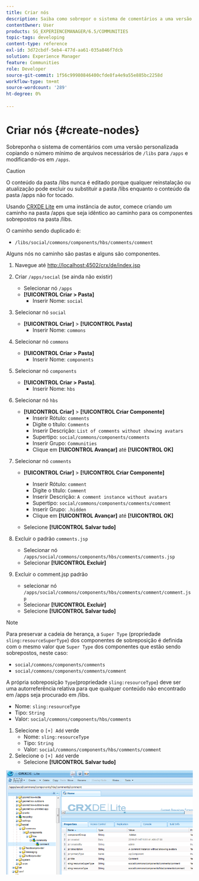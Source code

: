 ```yaml
---
title: Criar nós
description: Saiba como sobrepor o sistema de comentários a uma versão personalizada copiando o número mínimo de arquivos necessários de /libs e editando-os em /apps.
contentOwner: User
products: SG_EXPERIENCEMANAGER/6.5/COMMUNITIES
topic-tags: developing
content-type: reference
exl-id: 3d72cbdf-5eb4-477d-aa61-035a846f7dcb
solution: Experience Manager
feature: Communities
role: Developer
source-git-commit: 1f56c99980846400cfde8fa4e9a55e885bc2258d
workflow-type: tm+mt
source-wordcount: '289'
ht-degree: 0%

---
```


# Criar nós {#create-nodes}

Sobreponha o sistema de comentários com uma versão personalizada copiando o número mínimo de arquivos necessários de `/libs` para `/apps` e modificando-os em `/apps`.

>[!CAUTION]
>
>O conteúdo da pasta /libs nunca é editado porque qualquer reinstalação ou atualização pode excluir ou substituir a pasta /libs enquanto o conteúdo da pasta /apps não for tocado.

Usando [CRXDE Lite](../../help/sites-developing/developing-with-crxde-lite.md) em uma instância de autor, comece criando um caminho na pasta /apps que seja idêntico ao caminho para os componentes sobrepostos na pasta /libs.

O caminho sendo duplicado é:

* `/libs/social/commons/components/hbs/comments/comment`

Alguns nós no caminho são pastas e alguns são componentes.

1. Navegue até [http://localhost:4502/crx/de/index.jsp](http://localhost:4502/crx/de/index.jsp)
1. Criar `/apps/social` (se ainda não existir)
   * Selecionar nó `/apps`
   * **[!UICONTROL Criar > Pasta]**
      * Inserir Nome: `social`
1. Selecionar nó `social`
   * **[!UICONTROL Criar]** > **[!UICONTROL Pasta]**
      * Inserir Nome: `commons`
1. Selecionar nó `commons`
   * **[!UICONTROL Criar > Pasta]**
      * Inserir Nome: `components`
1. Selecionar nó `components`
   * **[!UICONTROL Criar > Pasta]**.
      * Inserir Nome: `hbs`
1. Selecionar nó `hbs`
   * **[!UICONTROL Criar]** > **[!UICONTROL Criar Componente]**
      * Inserir Rótulo: `comments`
      * Digite o título: `Comments`
      * Inserir Descrição: `List of comments without showing avatars`
      * Supertipo: `social/commons/components/comments`
      * Inserir Grupo: `Communities`
      * Clique em **[!UICONTROL Avançar]** até **[!UICONTROL OK]**
1. Selecionar nó `comments`

   * **[!UICONTROL Criar]** > **[!UICONTROL Criar Componente]**

      * Inserir Rótulo: `comment`
      * Digite o título: `Comment`
      * Inserir Descrição: `A comment instance without avatars`
      * Supertipo: `social/commons/components/comments/comment`
      * Inserir Grupo: `.hidden`
      * Clique em **[!UICONTROL Avançar]** até **[!UICONTROL OK]**
   * Selecione **[!UICONTROL Salvar tudo]**
1. Excluir o padrão `comments.jsp`
   * Selecionar nó `/apps/social/commons/components/hbs/comments/comments.jsp`
   * Selecionar **[!UICONTROL Excluir]**
1. Excluir o comment.jsp padrão
   * selecionar nó `/apps/social/commons/components/hbs/comments/comment/comment.jsp`
   * Selecionar **[!UICONTROL Excluir]**
   * Selecione **[!UICONTROL Salvar tudo]**

>[!NOTE]
>
>Para preservar a cadeia de herança, a `Super Type` (propriedade `sling:resourceSuperType`) dos componentes de sobreposição é definida com o mesmo valor que `Super Type` dos componentes que estão sendo sobrepostos, neste caso:
>
>* `social/commons/components/comments`
>* `social/commons/components/comments/comment`

A própria sobreposição `Type`(propriedade `sling:resourceType`) deve ser uma autorreferência relativa para que qualquer conteúdo não encontrado em /apps seja procurado em /libs.
* Nome: `sling:resourceType`
* Tipo: `String`
* Valor: `social/commons/components/hbs/comments`

1. Selecione o `[+] Add` verde
   * Nome: `sling:resourceType`
   * Tipo: `String`
   * Valor: `social/commons/components/hbs/comments/comment`
1. Selecione o `[+] Add` verde
   * Selecione **[!UICONTROL Salvar tudo]**

![criar-nós](assets/create-nodes.png)
